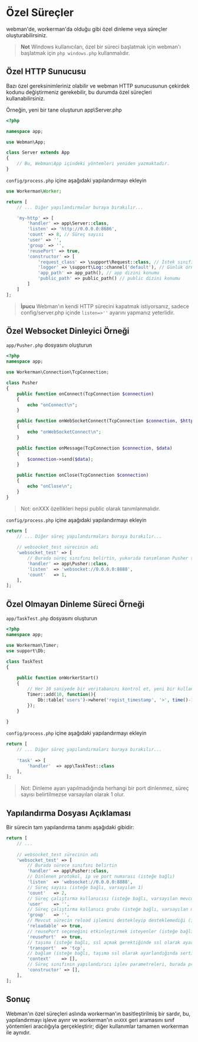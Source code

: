 # Özel Süreçler

webman'de, workerman'da olduğu gibi özel dinleme veya süreçler oluşturabilirsiniz.

> **Not**
> Windows kullanıcıları, özel bir süreci başlatmak için webman'ı başlatmak için `php windows.php` kullanmalıdır.

## Özel HTTP Sunucusu
Bazı özel gereksinimleriniz olabilir ve webman HTTP sunucusunun çekirdek kodunu değiştirmeniz gerekebilir, bu durumda özel süreçleri kullanabilirsiniz.

Örneğin, yeni bir tane oluşturun app\Server.php

```php
<?php

namespace app;

use Webman\App;

class Server extends App
{
    // Bu, Webman\App içindeki yöntemleri yeniden yazmaktadır.
}
```

`config/process.php` içine aşağıdaki yapılandırmayı ekleyin

```php
use Workerman\Worker;

return [
    // ... Diğer yapılandırmalar buraya bırakılır...

    'my-http' => [
        'handler' => app\Server::class,
        'listen' => 'http://0.0.0.0:8686',
        'count' => 8, // Süreç sayısı
        'user' => '',
        'group' => '',
        'reusePort' => true,
        'constructor' => [
            'request_class' => \support\Request::class, // İstek sınıfı ayarı
            'logger' => \support\Log::channel('default'), // Günlük örneği
            'app_path' => app_path(), // app dizini konumu
            'public_path' => public_path() // public dizini konumu
        ]
    ]
];
```

> **İpucu**
> Webman'ın kendi HTTP sürecini kapatmak istiyorsanız, sadece config/server.php içinde `listen=>''` ayarını yapmanız yeterlidir.

## Özel Websocket Dinleyici Örneği

`app/Pusher.php` dosyasını oluşturun
```php
<?php
namespace app;

use Workerman\Connection\TcpConnection;

class Pusher
{
    public function onConnect(TcpConnection $connection)
    {
        echo "onConnect\n";
    }

    public function onWebSocketConnect(TcpConnection $connection, $http_buffer)
    {
        echo "onWebSocketConnect\n";
    }

    public function onMessage(TcpConnection $connection, $data)
    {
        $connection->send($data);
    }

    public function onClose(TcpConnection $connection)
    {
        echo "onClose\n";
    }
}
```
> Not: onXXX özellikleri hepsi public olarak tanımlanmalıdır.

`config/process.php` içine aşağıdaki yapılandırmayı ekleyin
```php
return [
    // ... Diğer süreç yapılandırmaları buraya bırakılır...
    
    // websocket_test sürecinin adı
    'websocket_test' => [
        // Burada süreç sınıfını belirtin, yukarıda tanımlanan Pusher sınıfıdır
        'handler' => app\Pusher::class,
        'listen'  => 'websocket://0.0.0.0:8888',
        'count'   => 1,
    ],
];
```

## Özel Olmayan Dinleme Süreci Örneği
`app/TaskTest.php` dosyasını oluşturun
```php
<?php
namespace app;

use Workerman\Timer;
use support\Db;

class TaskTest
{
  
    public function onWorkerStart()
    {
        // Her 10 saniyede bir veritabanını kontrol et, yeni bir kullanıcı kaydı yapılmış mı?
        Timer::add(10, function(){
            Db::table('users')->where('regist_timestamp', '>', time()-10)->get();
        });
    }
    
}
```
`config/process.php` içine aşağıdaki yapılandırmayı ekleyin
```php
return [
    // ... Diğer süreç yapılandırmaları buraya bırakılır...
    
    'task' => [
        'handler'  => app\TaskTest::class
    ],
];
```

> Not: Dinleme ayarı yapılmadığında herhangi bir port dinlenmez, süreç sayısı belirtilmezse varsayılan olarak 1 olur.

## Yapılandırma Dosyası Açıklaması

Bir sürecin tam yapılandırma tanımı aşağıdaki gibidir:
```php
return [
    // ... 
    
    // websocket_test sürecinin adı
    'websocket_test' => [
        // Burada sürece sınıfını belirtin
        'handler' => app\Pusher::class,
        // Dinlenen protokol, ip ve port numarası (isteğe bağlı)
        'listen'  => 'websocket://0.0.0.0:8888',
        // Süreç sayısı (isteğe bağlı, varsayılan 1)
        'count'   => 2,
        // Süreç çalıştırma kullanıcısı (isteğe bağlı, varsayılan mevcut kullanıcı)
        'user'    => '',
        // Süreç çalıştırma kullanıcı grubu (isteğe bağlı, varsayılan mevcut kullanıcı grubu)
        'group'   => '',
        // Mevcut sürecin reload işlemini destekleyip desteklemediği (isteğe bağlı, varsayılan true)
        'reloadable' => true,
        // reusePort seçeneğini etkinleştirmek isteyenler (isteğe bağlı, bu seçenek php> = 7.0 gerektirir, varsayılan true'dur)
        'reusePort'  => true,
        // taşıma (isteğe bağlı, ssl açmak gerektiğinde ssl olarak ayarlayın, varsayılan tcp'dir)
        'transport'  => 'tcp',
        // bağlam (isteğe bağlı, taşıma ssl olarak ayarlandığında sertifika yolunu geçirmeniz gerekir)
        'context'    => [], 
        // Süreç sınıfının yapılandırıcı işlev parametreleri, burada process\Pusher::class sınıfının yapılandırıcı parametreleri (isteğe bağlı)
        'constructor' => [],
    ],
];
```

## Sonuç
Webman'ın özel süreçleri aslında workerman'ın basitleştirilmiş bir sardır, bu, yapılandırmayı işleve ayırır ve workerman'ın `onXXX` geri aramasını sınıf yöntemleri aracılığıyla gerçekleştirir; diğer kullanımlar tamamen workerman ile aynıdır.

